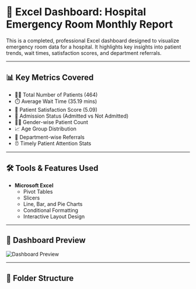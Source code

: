 # 🏥 Excel Dashboard: Hospital Emergency Room Monthly Report

This is a completed, professional Excel dashboard designed to visualize emergency room data for a hospital. It highlights key insights into patient trends, wait times, satisfaction scores, and department referrals.

---

## 📊 Key Metrics Covered

- 🧑‍⚕️ Total Number of Patients (464)
- ⏱️ Average Wait Time (35.19 mins)
- 🌟 Patient Satisfaction Score (5.09)
- 🏥 Admission Status (Admitted vs Not Admitted)
- 👩‍⚕️ Gender-wise Patient Count
- 📈 Age Group Distribution
- 🧾 Department-wise Referrals
- ⏰ Timely Patient Attention Stats

---

## 🛠️ Tools & Features Used

- **Microsoft Excel**
  - Pivot Tables
  - Slicers
  - Line, Bar, and Pie Charts
  - Conditional Formatting
  - Interactive Layout Design

---

## 📸 Dashboard Preview

![Dashboard Preview](assets/dashboard_preview.jpg)

---

## 📁 Folder Structure



